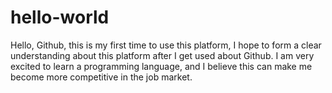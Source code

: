 # hello-world
Hello, Github, this is my first time to use this platform, I hope to form a clear understanding about this platform after I get used about Github. 
I am very excited to learn a programming language, and I believe this can make me become more competitive in the job market. 
